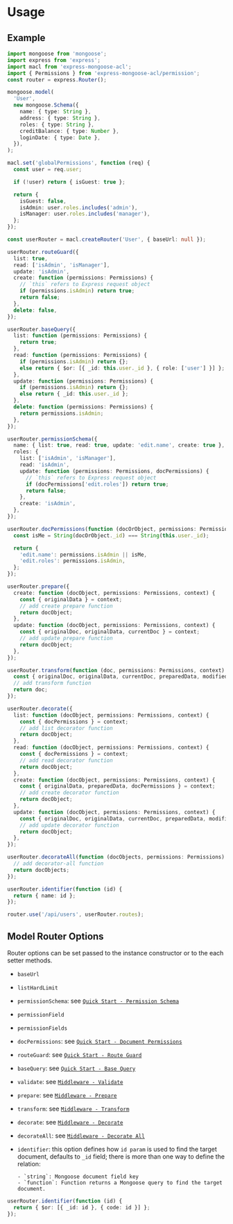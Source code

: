 # Usage

## Example

```ts
import mongoose from 'mongoose';
import express from 'express';
import macl from 'express-mongoose-acl';
import { Permissions } from 'express-mongoose-acl/permission';
const router = express.Router();

mongoose.model(
  'User',
  new mongoose.Schema({
    name: { type: String },
    address: { type: String },
    roles: { type: String },
    creditBalance: { type: Number },
    loginDate: { type: Date },
  }),
);

macl.set('globalPermissions', function (req) {
  const user = req.user;

  if (!user) return { isGuest: true };

  return {
    isGuest: false,
    isAdmin: user.roles.includes('admin'),
    isManager: user.roles.includes('manager'),
  };
});

const userRouter = macl.createRouter('User', { baseUrl: null });

userRouter.routeGuard({
  list: true,
  read: ['isAdmin', 'isManager'],
  update: 'isAdmin',
  create: function (permissions: Permissions) {
    // `this` refers to Express request object
    if (permissions.isAdmin) return true;
    return false;
  },
  delete: false,
});

userRouter.baseQuery({
  list: function (permissions: Permissions) {
    return true;
  },
  read: function (permissions: Permissions) {
    if (permissions.isAdmin) return {};
    else return { $or: [{ _id: this.user._id }, { role: ['user'] }] };
  },
  update: function (permissions: Permissions) {
    if (permissions.isAdmin) return {};
    else return { _id: this.user._id };
  },
  delete: function (permissions: Permissions) {
    return permissions.isAdmin;
  },
});

userRouter.permissionSchema({
  name: { list: true, read: true, update: 'edit.name', create: true },
  roles: {
    list: ['isAdmin', 'isManager'],
    read: 'isAdmin',
    update: function (permissions: Permissions, docPermissions) {
      // `this` refers to Express request object
      if (docPermissions['edit.roles']) return true;
      return false;
    },
    create: 'isAdmin',
  },
});

userRouter.docPermissions(function (docOrObject, permissions: Permissions) {
  const isMe = String(docOrObject._id) === String(this.user._id);

  return {
    'edit.name': permissions.isAdmin || isMe,
    'edit.roles': permissions.isAdmin,
  };
});

userRouter.prepare({
  create: function (docObject, permissions: Permissions, context) {
    const { originalData } = context;
    // add create prepare function
    return docObject;
  },
  update: function (docObject, permissions: Permissions, context) {
    const { originalDoc, originalData, currentDoc } = context;
    // add update prepare function
    return docObject;
  },
});

userRouter.transform(function (doc, permissions: Permissions, context) {
  const { originalDoc, originalData, currentDoc, preparedData, modifiedPaths } = context;
  // add transform function
  return doc;
});

userRouter.decorate({
  list: function (docObject, permissions: Permissions, context) {
    const { docPermissions } = context;
    // add list decorator function
    return docObject;
  },
  read: function (docObject, permissions: Permissions, context) {
    const { docPermissions } = context;
    // add read decorator function
    return docObject;
  },
  create: function (docObject, permissions: Permissions, context) {
    const { originalData, preparedData, docPermissions } = context;
    // add create decorator function
    return docObject;
  },
  update: function (docObject, permissions: Permissions, context) {
    const { originalDoc, originalData, currentDoc, preparedData, modifiedPaths, docPermissions } = context;
    // add update decorator function
    return docObject;
  },
});

userRouter.decorateAll(function (docObjects, permissions: Permissions) {
  // add decorator-all function
  return docObjects;
});

userRouter.identifier(function (id) {
  return { name: id };
});

router.use('/api/users', userRouter.routes);
```

## Model Router Options

Router options can be set passed to the instance constructor or to the each setter methods.

- `baseUrl`
- `listHardLimit`
- `permissionSchema`: see [`Quick Start - Permission Schema`](#permission-schema)
- `permissionField`
- `permissionFields`
- `docPermissions`: see [`Quick Start - Document Permissions`](#document-permissions)
- `routeGuard`: see [`Quick Start - Route Guard`](#route-guard)
- `baseQuery`: see [`Quick Start - Base Query`](#base-query)
- `validate`: see [`Middleware - Validate`](#validate)
- `prepare`: see [`Middleware - Prepare`](#prepare)
- `transform`: see [`Middleware - Transform`](#transform)
- `decorate`: see [`Middleware - Decorate`](#decorate)
- `decorateAll`: see [`Middleware - Decorate All`](#decorate-all)
- `identifier`: this option defines how `id param` is used to find the target document, defaults to `_id` field; there is more than one way to define the relation:

      - `string`: Mongoose document field key
      - `function`: Function returns a Mongoose query to find the target document.

```ts
userRouter.identifier(function (id) {
  return { $or: [{ _id: id }, { code: id }] };
});
```

